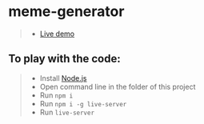 # meme-generator
> * [Live demo](https://meirp-3.github.io/meme-generator "Basic meme generator")
## To play with the code:
> * Install [Node.js](https://nodejs.org/en/download/)
> * Open command line in the folder of this project
> * Run `npm i`
> * Run `npm i -g live-server`
> * Run `live-server`
